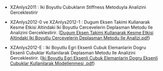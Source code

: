 - XZAnlys2011 : Iki Boyutlu Cubukların Stiffness Metoduyla Analizini Gerceklestirir 

- XZAnlys2012-0 ve XZAnlys2012-1 : Dugum Eksen Takimi Kullanarak Kesme Etkisi Altindaki Iki Boyutlu Cercevelerin Deplasman Metodu Ile Analizini Gerceklestirir. ([Dugum Eksen Takimi Kullanarak Kesme Etkisi Altindaki Iki Boyutlu Cercevelerin Deplasman Metodu Ile Analizi.pdf](https://github.com/iskenderatalay/XZAnlys2012/files/13727244/Dugum.Eksen.Takimi.Kullanarak.Kesme.Etkisi.Altindaki.Iki.Boyutlu.Cercevelerin.Deplasman.Metodu.Ile.Analizi.pdf))

- XZAnlys2012-E : Iki Boyutlu Egri Eksenli Cubuk Elemanlarin Dogru Eksenli Cubuklar Kullanilarak Deplasman Metodu Ile Analizini Gerceklestirir. ([Iki Boyutlu Egri Eksenli Cubuk Elemanlarin Dogru Eksenli Cubuklar Kullanilarak Modellenmesi .pdf](https://github.com/iskenderatalay/XZAnlys2012/files/13727269/Iki.Boyutlu.Egri.Eksenli.Cubuk.Elemanlarin.Dogru.Eksenli.Cubuklar.Kullanilarak.Modellenmesi.pdf))
